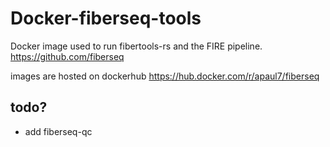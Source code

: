 # Docker-fiberseq-tools
Docker image used to run fibertools-rs and the FIRE pipeline. 
https://github.com/fiberseq

images are hosted on dockerhub
https://hub.docker.com/r/apaul7/fiberseq
## todo?
- add fiberseq-qc

